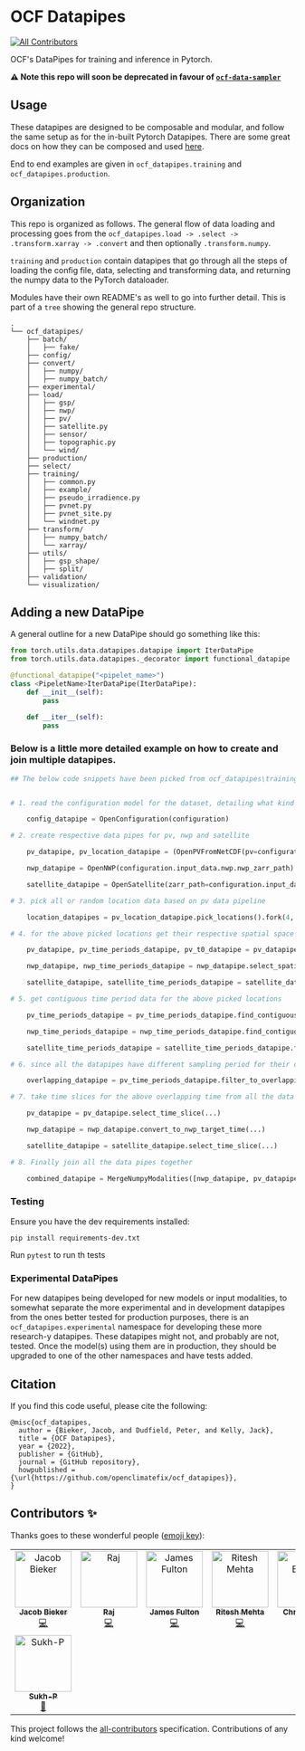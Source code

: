# OCF Datapipes

<!-- ALL-CONTRIBUTORS-BADGE:START - Do not remove or modify this section -->
[![All Contributors](https://img.shields.io/badge/all_contributors-8-orange.svg?style=flat-square)](#contributors-)
<!-- ALL-CONTRIBUTORS-BADGE:END -->

OCF's DataPipes for training and inference in Pytorch.

**:warning: Note this repo will soon be deprecated in favour of [`ocf-data-sampler`](https://github.com/openclimatefix/ocf-data-sampler)**

## Usage

These datapipes are designed to be composable and modular, and follow the same
setup as for the in-built Pytorch Datapipes. There are some great docs on how
they can be composed and used
[here](https://pytorch.org/data/beta/index.html).

End to end examples are given in `ocf_datapipes.training` and
`ocf_datapipes.production`.

## Organization

This repo is organized as follows. The general flow of data loading and
processing goes from the
`ocf_datapipes.load -> .select -> .transform.xarray -> .convert` and then
optionally `.transform.numpy`.

`training` and `production` contain datapipes that go through all the steps of
loading the config file, data, selecting and transforming data, and returning
the numpy data to the PyTorch dataloader.

Modules have their own README's as well to go into further detail. This is part of a `tree` showing the general repo structure.

```
.
└── ocf_datapipes/
    ├── batch/
    │   ├── fake/
    ├── config/
    ├── convert/
    │   ├── numpy/
    │   ├── numpy_batch/
    ├── experimental/
    ├── load/
    │   ├── gsp/
    │   ├── nwp/
    │   ├── pv/
    │   ├── satellite.py
    │   ├── sensor/
    │   ├── topographic.py
    │   └── wind/
    ├── production/
    ├── select/
    ├── training/
    │   ├── common.py
    │   ├── example/
    │   ├── pseudo_irradience.py
    │   ├── pvnet.py
    │   ├── pvnet_site.py
    │   └── windnet.py
    ├── transform/
    │   ├── numpy_batch/
    │   └── xarray/
    ├── utils/
    │   ├── gsp_shape/
    │   ├── split/
    ├── validation/
    └── visualization/
```

## Adding a new DataPipe

A general outline for a new DataPipe should go something like this:

```python
from torch.utils.data.datapipes.datapipe import IterDataPipe
from torch.utils.data.datapipes._decorator import functional_datapipe

@functional_datapipe("<pipelet_name>")
class <PipeletName>IterDataPipe(IterDataPipe):
    def __init__(self):
        pass

    def __iter__(self):
        pass
```

### Below is a little more detailed example on how to create and join multiple datapipes.

```python
## The below code snippets have been picked from ocf_datapipes\training\pv_satellite_nwp.py file


# 1. read the configuration model for the dataset, detailing what kind of data is the dataset holding, e.g., pv, pv+satellite, pv+satellite+nwp, etc

    config_datapipe = OpenConfiguration(configuration)

# 2. create respective data pipes for pv, nwp and satellite

    pv_datapipe, pv_location_datapipe = (OpenPVFromNetCDF(pv=configuration.input_data.pv).pv_fill_night_nans().fork(2))

    nwp_datapipe = OpenNWP(configuration.input_data.nwp.nwp_zarr_path)

    satellite_datapipe = OpenSatellite(zarr_path=configuration.input_data.satellite.satellite_zarr_path)

# 3. pick all or random location data based on pv data pipeline

    location_datapipes = pv_location_datapipe.pick_locations().fork(4, buffer_size=BUFFER_SIZE)

# 4. for the above picked locations get their respective spatial space slices from all the data pipes

    pv_datapipe, pv_time_periods_datapipe, pv_t0_datapipe = pv_datapipe.select_spatial_slice_meters(...)

    nwp_datapipe, nwp_time_periods_datapipe = nwp_datapipe.select_spatial_slice_pixels(...)

    satellite_datapipe, satellite_time_periods_datapipe = satellite_datapipe.select_spatial_slice_pixels(...)

# 5. get contiguous time period data for the above picked locations

    pv_time_periods_datapipe = pv_time_periods_datapipe.find_contiguous_t0_time_periods(...)

    nwp_time_periods_datapipe = nwp_time_periods_datapipe.find_contiguous_t0_time_periods(...)

    satellite_time_periods_datapipe = satellite_time_periods_datapipe.find_contiguous_t0_time_periods(...)

# 6. since all the datapipes have different sampling period for their data, lets find the time that is common between all the data pipes

    overlapping_datapipe = pv_time_periods_datapipe.filter_to_overlapping_time_periods(secondary_datapipes=[nwp_time_periods_datapipe, satellite_time_periods_datapipe])

# 7. take time slices for the above overlapping time from all the data pipes

    pv_datapipe = pv_datapipe.select_time_slice(...)

    nwp_datapipe = nwp_datapipe.convert_to_nwp_target_time(...)

    satellite_datapipe = satellite_datapipe.select_time_slice(...)

# 8. Finally join all the data pipes together

    combined_datapipe = MergeNumpyModalities([nwp_datapipe, pv_datapipe, satellite_datapipe])
```

### Testing

Ensure you have the dev requirements installed:

`pip install requirements-dev.txt`

Run `pytest` to run th tests

### Experimental DataPipes

For new datapipes being developed for new models or input modalities, to
somewhat separate the more experimental and in development datapipes from the
ones better tested for production purposes, there is an
`ocf_datapipes.experimental` namespace for developing these more research-y
datapipes. These datapipes might not, and probably are not, tested. Once the
model(s) using them are in production, they should be upgraded to one of the
other namespaces and have tests added.

## Citation

If you find this code useful, please cite the following:

```
@misc{ocf_datapipes,
  author = {Bieker, Jacob, and Dudfield, Peter, and Kelly, Jack},
  title = {OCF Datapipes},
  year = {2022},
  publisher = {GitHub},
  journal = {GitHub repository},
  howpublished = {\url{https://github.com/openclimatefix/ocf_datapipes}},
}
```

## Contributors ✨

Thanks goes to these wonderful people
([emoji key](https://allcontributors.org/docs/en/emoji-key)):

<!-- ALL-CONTRIBUTORS-LIST:START - Do not remove or modify this section -->
<!-- prettier-ignore-start -->
<!-- markdownlint-disable -->
<table>
  <tbody>
    <tr>
      <td align="center" valign="top" width="14.28%"><a href="https://www.jacobbieker.com"><img src="https://avatars.githubusercontent.com/u/7170359?v=4?s=100" width="100px;" alt="Jacob Bieker"/><br /><sub><b>Jacob Bieker</b></sub></a><br /><a href="https://github.com/openclimatefix/ocf_datapipes/commits?author=jacobbieker" title="Code">💻</a></td>
      <td align="center" valign="top" width="14.28%"><a href="https://github.com/vrym2"><img src="https://avatars.githubusercontent.com/u/93340339?v=4?s=100" width="100px;" alt="Raj"/><br /><sub><b>Raj</b></sub></a><br /><a href="https://github.com/openclimatefix/ocf_datapipes/commits?author=vrym2" title="Code">💻</a></td>
      <td align="center" valign="top" width="14.28%"><a href="https://github.com/dfulu"><img src="https://avatars.githubusercontent.com/u/41546094?v=4?s=100" width="100px;" alt="James Fulton"/><br /><sub><b>James Fulton</b></sub></a><br /><a href="https://github.com/openclimatefix/ocf_datapipes/commits?author=dfulu" title="Code">💻</a></td>
      <td align="center" valign="top" width="14.28%"><a href="https://github.com/rjmcoder"><img src="https://avatars.githubusercontent.com/u/19336259?v=4?s=100" width="100px;" alt="Ritesh Mehta"/><br /><sub><b>Ritesh Mehta</b></sub></a><br /><a href="https://github.com/openclimatefix/ocf_datapipes/commits?author=rjmcoder" title="Code">💻</a></td>
      <td align="center" valign="top" width="14.28%"><a href="https://confusedmatrix.com"><img src="https://avatars.githubusercontent.com/u/617309?v=4?s=100" width="100px;" alt="Chris Briggs"/><br /><sub><b>Chris Briggs</b></sub></a><br /><a href="https://github.com/openclimatefix/ocf_datapipes/commits?author=confusedmatrix" title="Code">💻</a></td>
      <td align="center" valign="top" width="14.28%"><a href="https://github.com/markus-kreft"><img src="https://avatars.githubusercontent.com/u/129367085?v=4?s=100" width="100px;" alt="Markus"/><br /><sub><b>Markus</b></sub></a><br /><a href="https://github.com/openclimatefix/ocf_datapipes/commits?author=markus-kreft" title="Code">💻</a></td>
      <td align="center" valign="top" width="14.28%"><a href="https://github.com/code"><img src="https://avatars.githubusercontent.com/u/7318?v=4?s=100" width="100px;" alt="Code/OS"/><br /><sub><b>Code/OS</b></sub></a><br /><a href="https://github.com/openclimatefix/ocf_datapipes/commits?author=code" title="Code">💻</a> <a href="https://github.com/openclimatefix/ocf_datapipes/commits?author=code" title="Documentation">📖</a></td>
    </tr>
    <tr>
      <td align="center" valign="top" width="14.28%"><a href="https://github.com/Sukh-P"><img src="https://avatars.githubusercontent.com/u/42407101?v=4?s=100" width="100px;" alt="Sukh-P"/><br /><sub><b>Sukh-P</b></sub></a><br /><a href="https://github.com/openclimatefix/ocf_datapipes/commits?author=Sukh-P" title="Documentation">📖</a></td>
    </tr>
  </tbody>
</table>

<!-- markdownlint-restore -->
<!-- prettier-ignore-end -->

<!-- ALL-CONTRIBUTORS-LIST:END -->

This project follows the
[all-contributors](https://github.com/all-contributors/all-contributors)
specification. Contributions of any kind welcome!
